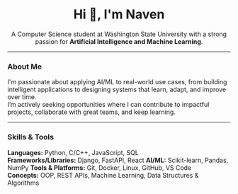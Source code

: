 <h1 align="center">Hi 👋, I'm Naven</h1>

<p align="center">
  A Computer Science student at Washington State University with a strong passion for <strong>Artificial Intelligence and Machine Learning</strong>.
</p>

---

### About Me

I'm passionate about applying AI/ML to real-world use cases, from building intelligent applications to designing systems that learn, adapt, and improve over time.  
I’m actively seeking opportunities where I can contribute to impactful projects, collaborate with great teams, and keep learning.

---

### Skills & Tools

**Languages:** Python, C/C++, JavaScript, SQL  
**Frameworks/Libraries:** Django, FastAPI, React
**AI/ML:** Scikit-learn, Pandas, NumPy 
**Tools & Platforms:** Git, Docker, Linux, GitHub, VS Code  
**Concepts:** OOP, REST APIs, Machine Learning, Data Structures & Algorithms
